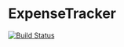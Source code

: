 # ExpenseTracker

[![Build Status](https://dev.azure.com/mitko100/ExpenseTracker/_apis/build/status/ExpenseTracker-ASP.NET%20Core-CI?branchName=master)](https://dev.azure.com/mitko100/ExpenseTracker/_build/latest?definitionId=3?branchName=master)
